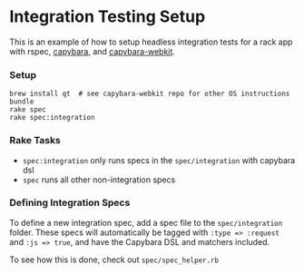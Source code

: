 # Integration Testing Setup

This is an example of how to setup headless integration tests for a rack app
with rspec, [capybara](https://github.com/jnicklas/capybara),
and [capybara-webkit](https://github.com/thoughtbot/capybara-webkit).

### Setup

```
brew install qt  # see capybara-webkit repo for other OS instructions
bundle
rake spec
rake spec:integration
```

### Rake Tasks

* `spec:integration` only runs specs in the `spec/integration` with capybara dsl
* `spec` runs all other non-integration specs

### Defining Integration Specs

To define a new integration spec, add a spec file to the `spec/integration` folder.
These specs will automatically be tagged with `:type => :request` and `:js => true`,
and have the Capybara DSL and matchers included.

To see how this is done, check out `spec/spec_helper.rb`